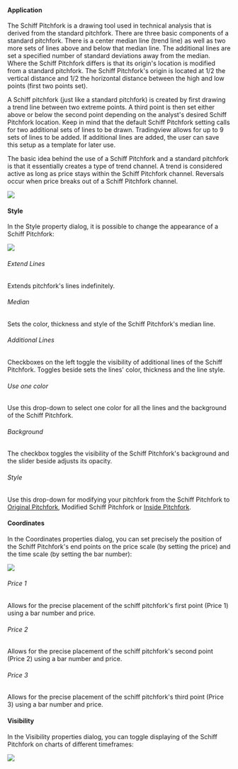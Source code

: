 #### Application

The Schiff Pitchfork is a drawing tool used in technical analysis that is derived from the standard pitchfork. There are three basic components of a standard pitchfork. There is a center median line (trend line) as well as two more sets of lines above and below that median line. The additional lines are set a specified number of standard deviations away from the median. Where the Schiff Pitchfork differs is that its origin's location is modified from a standard pitchfork. The Schiff Pitchfork's origin is located at 1/2 the vertical distance and 1/2 the horizontal distance between the high and low points (first two points set).

A Schiff pitchfork (just like a standard pitchfork) is created by first drawing a trend line between two extreme points. A third point is then set either above or below the second point depending on the analyst's desired Schiff Pitchfork location. Keep in mind that the default Schiff Pitchfork setting calls for two additional sets of lines to be drawn. Tradingview allows for up to 9 sets of lines to be added. If additional lines are added, the user can save this setup as a template for later use.

The basic idea behind the use of a Schiff Pitchfork and a standard pitchfork is that it essentially creates a type of trend channel. A trend is considered active as long as price stays within the Schiff Pitchfork channel. Reversals occur when price breaks out of a Schiff Pitchfork channel.

![](https://s3.amazonaws.com/cdn.freshdesk.com/data/helpdesk/attachments/production/43525592141/original/i_T_JeozZwbhcPu6oifa6jMsRif0etwyrw.png?1732567971)

#### Style

In the Style property dialog, it is possible to change the appearance of a Schiff Pitchfork:

![](https://s3.amazonaws.com/cdn.freshdesk.com/data/helpdesk/attachments/production/43531558038/original/sTs7CbA13vYxHUSAn-9quk0N2QsxlfK07A.png?1735227538)

  

###### Extend Lines

Extends pitchfork's lines indefinitely.

###### Median

Sets the color, thickness and style of the Schiff Pitchfork's median line.

###### Additional Lines

Checkboxes on the left toggle the visibility of additional lines of the Schiff Pitchfork. Toggles beside sets the lines' color, thickness and the line style.

###### Use one color

Use this drop-down to select one color for all the lines and the background of the Schiff Pitchfork.

###### Background

The checkbox toggles the visibility of the Schiff Pitchfork's background and the slider beside adjusts its opacity.

###### Style

Use this drop-down for modifying your pitchfork from the Schiff Pitchfork to [Original Pitchfork](https://www.tradingview.com/support/solutions/43000518141-pitchfork/), Modified Schiff Pitchfork or [Inside Pitchfork](https://www.tradingview.com/support/solutions/43000518146-inside-pitchfork/).

#### Coordinates

In the Coordinates properties dialog, you can set precisely the position of the Schiff Pitchfork's end points on the price scale (by setting the price) and the time scale (by setting the bar number):

![](https://s3.amazonaws.com/cdn.freshdesk.com/data/helpdesk/attachments/production/43525593240/original/70BIgnwQj38c3WRjFEvAuQkCU33RBjCUQw.png?1732568290)

###### Price 1

Allows for the precise placement of the schiff pitchfork's first point (Price 1) using a bar number and price.

###### Price 2

Allows for the precise placement of the schiff pitchfork's second point (Price 2) using a bar number and price.

###### Price 3

Allows for the precise placement of the schiff pitchfork's third point (Price 3) using a bar number and price.

#### Visibility

In the Visibility properties dialog, you can toggle displaying of the Schiff Pitchfork on charts of different timeframes:

![](https://s3.amazonaws.com/cdn.freshdesk.com/data/helpdesk/attachments/production/43525593269/original/3J84oVKmlPCjEdPb-uu08gPM_HcMo13zIw.png?1732568299)